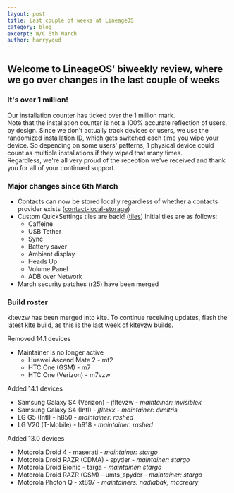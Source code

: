 ```yaml
---
layout: post
title: Last couple of weeks at LineageOS
category: blog
excerpt: W/C 6th March
author: harryyoud
---
```


## Welcome to LineageOS' biweekly review, where we go over changes in the last couple of weeks

### It's over 1 million!

Our installation counter has ticked over the 1 million mark.  
Note that the installation counter is not a 100% accurate reflection of users, by design. Since we don't actually track devices or users, we use the randomized installation ID, which gets switched each time you wipe your device. So depending on some users' patterns, 1 physical device could count as multiple installations if they wiped that many times.  
Regardless, we're all very proud of the reception we've received and thank you for all of your continued support.

### Major changes since 6th March
* Contacts can now be stored locally regardless of whether a contacts provider exists ([contact-local-storage](http://review.lineageos.org/#/q/topic:contact-local-storage))
* Custom QuickSettings tiles are back! ([tiles](http://review.lineageos.org/#/q/topic:tiles)) Initial tiles are as follows:
  * Caffeine
  * USB Tether
  * Sync
  * Battery saver
  * Ambient display
  * Heads Up
  * Volume Panel
  * ADB over Network
* March security patches (r25) have been merged

### Build roster

kltevzw has been merged into klte. To continue receiving updates, flash the latest klte build, as this is the last week of kltevzw builds.

Removed 14.1 devices

* Maintainer is no longer active
  * Huawei Ascend Mate 2 - mt2
  * HTC One (GSM) - m7
  * HTC One (Verizon) - m7vzw

Added 14.1 devices

* Samsung Galaxy S4 (Verizon) - jfltevzw - _maintainer: invisiblek_
* Samsung Galaxy S4 (Intl) - _jfltexx - maintainer: dimitris_
* LG G5 (Intl) - h850 - _maintainer: rashed_
* LG V20 (T-Mobile) - h918 - _maintainer: rashed_

Added 13.0 devices

* Motorola Droid 4 - maserati - _maintainer: stargo_
* Motorola Droid RAZR (CDMA) - spyder - _maintainer: stargo_
* Motorola Droid Bionic - targa - _maintainer: stargo_
* Motorola Droid RAZR (GSM) - umts_spyder - _maintainer: stargo_
* Motorola Photon Q - xt897 - _maintainers: nadlabak, mccreary_
